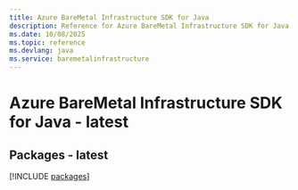 ```yaml
---
title: Azure BareMetal Infrastructure SDK for Java
description: Reference for Azure BareMetal Infrastructure SDK for Java
ms.date: 10/08/2025
ms.topic: reference
ms.devlang: java
ms.service: baremetalinfrastructure
---
```

# Azure BareMetal Infrastructure SDK for Java - latest
## Packages - latest
[!INCLUDE [packages](baremetal-infrastructure-index.md)]